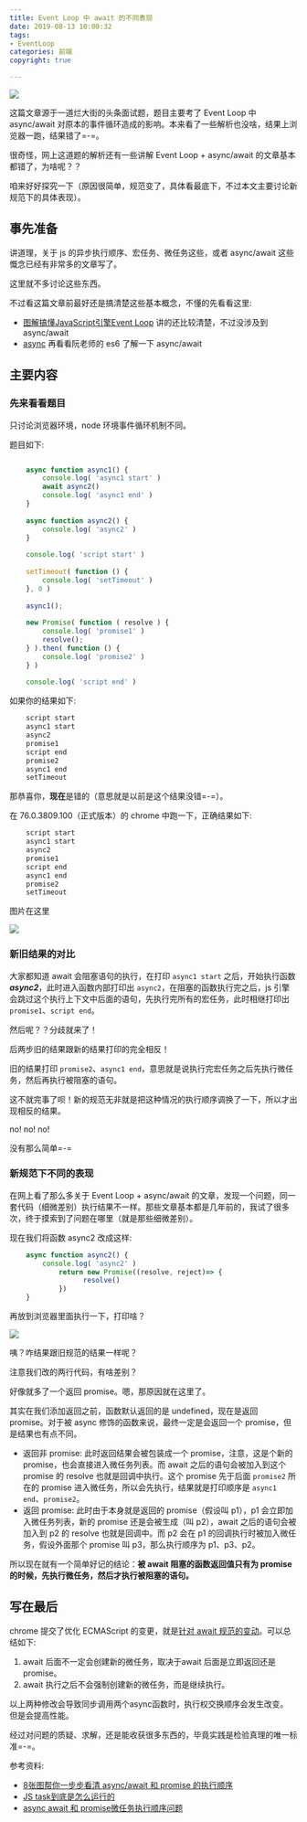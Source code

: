 ```yaml
---
title: Event Loop 中 await 的不同表现
date: 2019-08-13 10:00:32
tags: 
- EventLoop
categories: 前端
copyright: true

---
```


![](https://imgs-1253349937.cos.ap-guangzhou.myqcloud.com/blog-imgs/computer-1245714_1920.jpg)

这篇文章源于一道烂大街的头条面试题，题目主要考了 Event Loop 中 async/await 对原本的事件循环造成的影响。本来看了一些解析也没啥，结果上浏览器一跑，结果错了=-=。

<!-- more -->

很奇怪，网上这道题的解析还有一些讲解  Event Loop + async/await 的文章基本都错了，为啥呢？？

咱来好好探究一下（原因很简单，规范变了，具体看最底下，不过本文主要讨论新规范下的具体表现）。

## 事先准备

讲道理，关于 js 的异步执行顺序、宏任务、微任务这些，或者 async/await 这些慨念已经有非常多的文章写了。

这里就不多讨论这些东西。

不过看这篇文章前最好还是搞清楚这些基本概念，不懂的先看看这里:

- [图解搞懂JavaScript引擎Event Loop](<https://juejin.im/post/5a6309f76fb9a01cab2858b1>) 讲的还比较清楚，不过没涉及到 async/await
- [async](<http://es6.ruanyifeng.com/#docs/async>) 再看看阮老师的 es6 了解一下 async/await

## 主要内容

### 先来看看题目

只讨论浏览器环境，node 环境事件循环机制不同。

题目如下:

```javascript

    async function async1() {
        console.log( 'async1 start' )
        await async2()
        console.log( 'async1 end' )
    }
    
    async function async2() {
        console.log( 'async2' )
    }
    
    console.log( 'script start' )
    
    setTimeout( function () {
        console.log( 'setTimeout' )
    }, 0 )
    
    async1();
    
    new Promise( function ( resolve ) {
        console.log( 'promise1' )
        resolve();
    } ).then( function () {
        console.log( 'promise2' )
    } )
    
    console.log( 'script end' )

```

如果你的结果如下:

```javascript
    script start
    async1 start
    async2
    promise1
    script end
    promise2
    async1 end
    setTimeout
```

那恭喜你，**现在**是错的（意思就是以前是这个结果没错=-=）。

在 76.0.3809.100（正式版本）的 chrome 中跑一下，正确结果如下:

```javascript
    script start
    async1 start
    async2
    promise1
    script end
    async1 end
    promise2
    setTimeout
```

图片在这里

![](https://imgs-1253349937.cos.ap-guangzhou.myqcloud.com/blog-imgs/20190813190015.png)

### 新旧结果的对比

大家都知道 await 会阻塞语句的执行，在打印 `async1 start` 之后，开始执行函数 ***async2***，此时进入函数内部打印出 `async2`，在阻塞的函数执行完之后，js 引擎会跳过这个执行上下文中后面的语句，先执行完所有的宏任务，此时相继打印出 `promise1`、`script end`。

然后呢？？分歧就来了！

后两步旧的结果跟新的结果打印的完全相反！

旧的结果打印 `promise2`、`async1 end`，意思就是说执行完宏任务之后先执行微任务，然后再执行被阻塞的语句。

这不就完事了呗！新的规范无非就是把这种情况的执行顺序调换了一下，所以才出现相反的结果。

no! no! no!

没有那么简单=-=

### 新规范下不同的表现

在网上看了那么多关于 Event Loop + async/await 的文章，发现一个问题，同一套代码（细微差别）执行结果不一样。那些文章基本都是几年前的，我试了很多次，终于摸索到了问题在哪里（就是那些细微差别）。

现在我们将函数 async2 改成这样:

```javascript
    async function async2() {
        console.log( 'async2' )
		    return new Promise((resolve, reject)=> {
			      resolve()
		    })
    }
```

再放到浏览器里面执行一下，打印啥？

![](https://imgs-1253349937.cos.ap-guangzhou.myqcloud.com/blog-imgs/20190813185728.png)

咦？咋结果跟旧规范的结果一样呢？

注意我们改的两行代码，有啥差别？

好像就多了一个返回 promise。嗯，那原因就在这里了。

其实在我们添加返回之前，函数默认返回的是 undefined，现在是返回 promise。对于被 async 修饰的函数来说，最终一定是会返回一个 promise，但是结果也有点不同。

- 返回非 promise: 此时返回结果会被包装成一个 promise，注意，这是个新的 promise，也会直接进入微任务列表。而 await 之后的语句会被加入到这个 promise 的 resolve 也就是回调中执行。这个 promise 先于后面 `promise2` 所在的 promise 进入微任务，所以会先执行，结果就是打印顺序是 `async1 end`、`promise2`。
- 返回 promise: 此时由于本身就是返回的 promise（假设叫 p1），p1 会立即加入微任务列表，新的 promise 还是会被生成（叫 p2），await 之后的语句会被加入到 p2 的 resolve 也就是回调中。而 p2 会在 p1 的回调执行时被加入微任务，假设外面那个 promise 叫 p3，那么执行顺序为 p1、p3、p2。

所以现在就有一个简单好记的结论：**被 await 阻塞的函数返回值只有为 promise 的时候，先执行微任务，然后才执行被阻塞的语句。**

## 写在最后

chrome 提交了优化 ECMAScript 的变更，就是[针对 await 规范的变动](<https://github.com/tc39/ecma262/issues/694>)。可以总结如下:

1. await 后面不一定会创建新的微任务，取决于await 后面是立即返回还是promise。
2. await 执行之后不会强制创建新的微任务，而是继续执行。

以上两种修改会导致同步调用两个async函数时，执行权交换顺序会发生改变。
但是会提高性能。

经过对问题的质疑、求解，还是能收获很多东西的，毕竟实践是检验真理的唯一标准=-=。

参考资料:

- [8张图帮你一步步看清 async/await 和 promise 的执行顺序](https://segmentfault.com/a/1190000017224799)
- [JS task到底是怎么运行的](https://github.com/rhinel/blog-word/issues/4#)
- [async await 和 promise微任务执行顺序问题](https://segmentfault.com/q/1010000016147496)